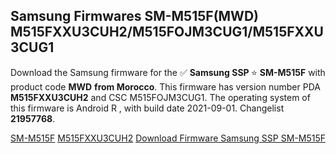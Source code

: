 <h2>Samsung Firmwares SM-M515F(MWD) M515FXXU3CUH2/M515FOJM3CUG1/M515FXXU3CUG1</h2>
Download the Samsung firmware for the ✅ <strong>Samsung SSP </strong> ⭐ <strong>SM-M515F</strong> with product code <strong>MWD</strong> <strong> from Morocco</strong>. This firmware has version number PDA <strong>M515FXXU3CUH2</strong> and CSC M515FOJM3CUG1. The operating system of this firmware is Android R , with build date 2021-09-01. Changelist <strong>21957768</strong>.


[SM-M515F](https://samfirm.shop/samsung/model/SM-M515F)
[M515FXXU3CUH2](https://samfirm.shop/samsung/pda/M515FXXU3CUH2)
[Download Firmware Samsung SSP SM-M515F](https://samfirm.shop/samsung/firmware/454089)
